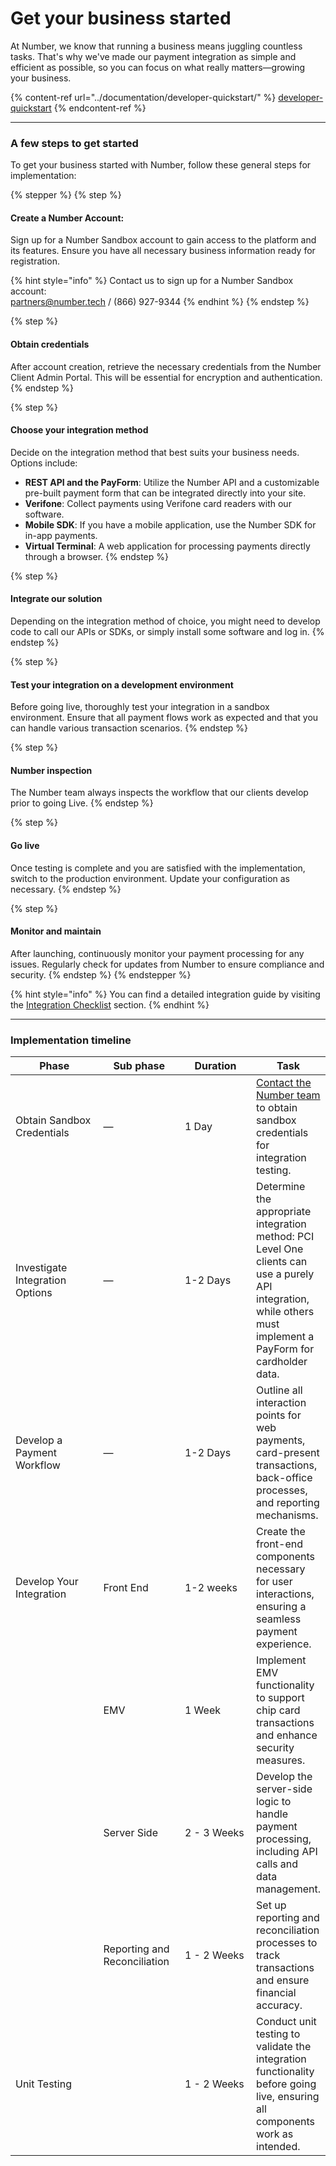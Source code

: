 # Get your business started

At Number, we know that running a business means juggling countless tasks. That's why we've made our payment integration as simple and efficient as possible, so you can focus on what really matters—growing your business.

{% content-ref url="../documentation/developer-quickstart/" %}
[developer-quickstart](../documentation/developer-quickstart/)
{% endcontent-ref %}



***



### A few steps to get started&#x20;

To get your business started with Number, follow these general steps for implementation:

{% stepper %}
{% step %}
#### **Create a Number Account**:

Sign up for a Number Sandbox account to gain access to the platform and its features. Ensure you have all necessary business information ready for registration.

{% hint style="info" %}
Contact us to sign up for a Number Sandbox account: \
[partners@number.tech](mailto:partners@number.tech)  /  (866) 927-9344
{% endhint %}
{% endstep %}

{% step %}
#### **Obtain credentials**

After account creation, retrieve the necessary credentials from the Number Client Admin Portal. This will be essential for encryption and authentication.
{% endstep %}

{% step %}
#### **Choose your integration method**

Decide on the integration method that best suits your business needs. Options include:

* **REST API and the PayForm**: Utilize the Number API and a customizable pre-built payment form that can be integrated directly into your site.
* **Verifone**: Collect payments using Verifone card readers with our software.
* **Mobile SDK**: If you have a mobile application, use the Number SDK for in-app payments.
* **Virtual Terminal**: A web application for processing payments directly through a browser.
{% endstep %}

{% step %}
#### **Integrate our solution**

Depending on the integration method of choice, you might need to develop code to call our APIs or SDKs, or simply install some software and log in.
{% endstep %}

{% step %}
#### **Test your integration on a development environment**

Before going live, thoroughly test your integration in a sandbox environment. Ensure that all payment flows work as expected and that you can handle various transaction scenarios.
{% endstep %}

{% step %}
#### Number inspection

The Number team always inspects the workflow that our clients develop prior to going Live.
{% endstep %}

{% step %}
#### **Go live**

Once testing is complete and you are satisfied with the implementation, switch to the production environment. Update your configuration as necessary.
{% endstep %}

{% step %}
#### **Monitor and maintain**

After launching, continuously monitor your payment processing for any issues. Regularly check for updates from Number to ensure compliance and security.
{% endstep %}
{% endstepper %}

{% hint style="info" %}
You can find a detailed integration guide by visiting the [Integration Checklist](../documentation/getting-started/integration-checklist.md) section.
{% endhint %}



***



### Implementation timeline

<table><thead><tr><th width="153">Phase</th><th width="121">Sub phase</th><th width="121">Duration</th><th>Task</th></tr></thead><tbody><tr><td>Obtain Sandbox Credentials</td><td>—</td><td>1 Day</td><td><a href="../help/customer-support/">Contact the Number team</a> to obtain sandbox credentials for integration testing.</td></tr><tr><td>Investigate Integration Options</td><td>—</td><td>1-2 Days</td><td>Determine the appropriate integration method: PCI Level One clients can use a purely API integration, while others must implement a PayForm for cardholder data.</td></tr><tr><td>Develop a Payment Workflow</td><td>—</td><td>1-2 Days</td><td>Outline all interaction points for web payments, card-present transactions, back-office processes, and reporting mechanisms.</td></tr><tr><td>Develop Your Integration</td><td>Front End</td><td>1-2 weeks</td><td>Create the front-end components necessary for user interactions, ensuring a seamless payment experience.</td></tr><tr><td></td><td>EMV</td><td>1 Week</td><td>Implement EMV functionality to support chip card transactions and enhance security measures.</td></tr><tr><td></td><td>Server Side</td><td>2 - 3 Weeks</td><td>Develop the server-side logic to handle payment processing, including API calls and data management.</td></tr><tr><td></td><td>Reporting and Reconciliation</td><td>1 - 2 Weeks</td><td>Set up reporting and reconciliation processes to track transactions and ensure financial accuracy.</td></tr><tr><td>Unit Testing</td><td></td><td>1 - 2 Weeks</td><td>Conduct unit testing to validate the integration functionality before going live, ensuring all components work as intended.</td></tr></tbody></table>
